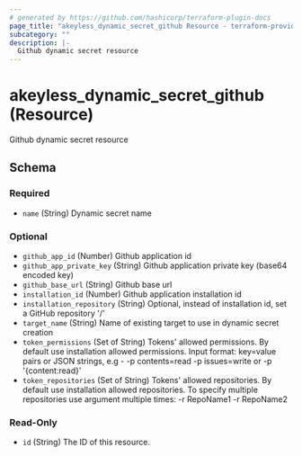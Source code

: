 ```yaml
---
# generated by https://github.com/hashicorp/terraform-plugin-docs
page_title: "akeyless_dynamic_secret_github Resource - terraform-provider-akeyless"
subcategory: ""
description: |-
  Github dynamic secret resource
---
```


# akeyless_dynamic_secret_github (Resource)

Github dynamic secret resource



<!-- schema generated by tfplugindocs -->
## Schema

### Required

- `name` (String) Dynamic secret name

### Optional

- `github_app_id` (Number) Github application id
- `github_app_private_key` (String) Github application private key (base64 encoded key)
- `github_base_url` (String) Github base url
- `installation_id` (Number) Github application installation id
- `installation_repository` (String) Optional, instead of installation id, set a GitHub repository '<owner>/<repo-name>'
- `target_name` (String) Name of existing target to use in dynamic secret creation
- `token_permissions` (Set of String) Tokens' allowed permissions. By default use installation allowed permissions. Input format: key=value pairs or JSON strings, e.g - -p contents=read -p issues=write or -p '{content:read}'
- `token_repositories` (Set of String) Tokens' allowed repositories. By default use installation allowed repositories. To specify multiple repositories use argument multiple times: -r RepoName1 -r RepoName2

### Read-Only

- `id` (String) The ID of this resource.


